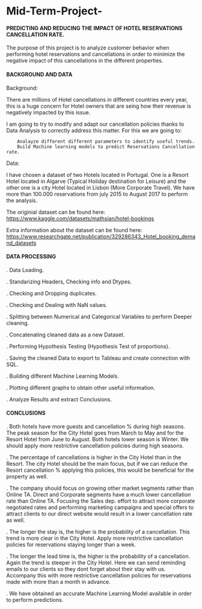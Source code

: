 # Mid-Term-Project-

#### PREDICTING AND REDUCING THE IMPACT OF HOTEL RESERVATIONS CANCELLATION RATE.

The purpose of this project is to analyze customer behavior when performing hotel reservations and cancellations in order to minimize the negative impact of this cancellations in the different properties.  

#### BACKGROUND AND DATA

Background:

There are millions of Hotel cancellations in different countries every year, this is a huge concern for Hotel owners that are seing how their revenue is negatively impacted by this issue.  

I am going to try to modify and adapt our cancellation policies thanks to Data Analysis to correctly address this matter. For this we are going to: 

        Analayze different different parameters to identify useful trends. 
        Build Machine learning models to predict Reservations Cancellation rate. 
        
Data: 

I have chosen a dataset of two Hotels located in Portugal. One is a Resort Hotel located in Algarve (Typical Holiday destination for Leisure) and the other one is a city Hotel located in Lisbon (More Corporate Travel). 
We have more than 100.000 reservations from july 2015 to August 2017 to perform the analysis. 

The originial dataset can be found here: https://www.kaggle.com/datasets/mathsian/hotel-bookings

Extra information about the dataset can be found here: https://www.researchgate.net/publication/329286343_Hotel_booking_demand_datasets

#### DATA PROCESSING

. Data Loading. 

. Standarizing Headers, Checking info and Dtypes.

. Checking and Dropping duplicates.

. Checking and Dealing with NaN values.

. Splitting between Numerical and Categorical Variables to perform Deeper cleaning.

. Concatenating cleaned data as a new Dataset. 

. Performing Hypothesis Testing (Hypothesis Test of proportions).

. Saving the cleaned Data to export to Tableau and create connection with SQL. 

. Building different Machine Learning Models. 

. Plotting different graphs to obtain other useful information.

. Analyze Results and extract Conclusions.

#### CONCLUSIONS

. Both hotels have more guests and cancellation % during high seasons. The peak season for the City Hotel goes from March to May and for the Resort Hotel from June to August. Both hotels lower season is Winter. We should apply more restrictive cancellation policies during high seasons. 

. The percentage of cancellations is higher in the City Hotel than in the Resort. The city Hotel should be the main focus, but if we can reduce the Resort cancellation % applying this policies, this would be beneficial for the property as well. 

. The company should focus on growing other market segments rather than Online TA. Direct and Corporate segments have a much lower cancellation rate than Online TA. Focusing the Sales dep. effort to attract more corporate negotiated rates and performing marketing campaigns and special offers to attract clients to our direct website would result in a lower cancellation rate as well. 

. The longer the stay is, the higher is the probability of a cancellation. This trend is more clear in the City Hotel. Apply more restrictive cancellation policies for reservations staying longer than a week. 

. The longer the lead time is, the higher is the probability of a cancellation. Again the trend is steeper in the City Hotel. Here we can send reminding emails to our clients so they dont forget about their stay with us. Accompany this with more restrictive cancellation policies for reservations made with more than a month in advance.  

. We have obtained an accurate Machine Learning Model available in order to perform predictions. 
